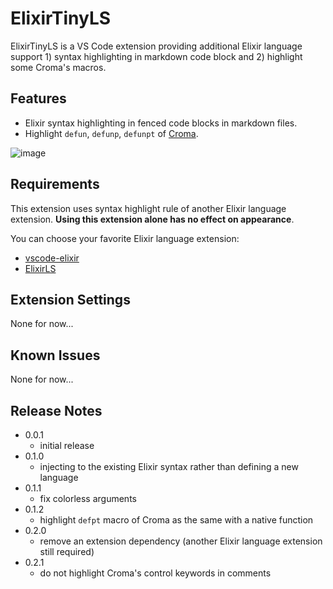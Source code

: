 # ElixirTinyLS

ElixirTinyLS is a VS Code extension providing additional Elixir language support 1) syntax highlighting in markdown code block and 2) highlight some Croma's macros.

## Features

- Elixir syntax highlighting in fenced code blocks in markdown files.
- Highlight `defun`, `defunp`, `defunpt` of [Croma](https://github.com/skirino/croma).

![image](./image.png)

## Requirements

This extension uses syntax highlight rule of another Elixir language extension.
**Using this extension alone has no effect on appearance**.

You can choose your favorite Elixir language extension:

- [vscode-elixir](https://github.com/fr1zle/vscode-elixir)
- [ElixirLS](https://github.com/JakeBecker/vscode-elixir-ls)

## Extension Settings

None for now...

## Known Issues

None for now...

## Release Notes

- 0.0.1
    - initial release
- 0.1.0
    - injecting to the existing Elixir syntax rather than defining a new language
- 0.1.1
    - fix colorless arguments
- 0.1.2
    - highlight `defpt` macro of Croma as the same with a native function
- 0.2.0
    - remove an extension dependency (another Elixir language extension still required)
- 0.2.1
    - do not highlight Croma's control keywords in comments
